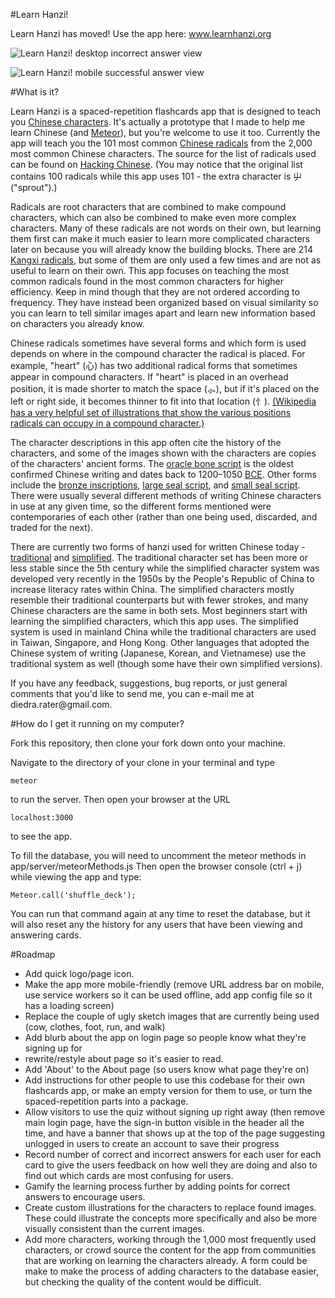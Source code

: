 #Learn Hanzi!

Learn Hanzi has moved!
Use the app here: www.learnhanzi.org


![Learn Hanzi! desktop incorrect answer view](http://i132.photobucket.com/albums/q17/dierat/software%20dev%20portfolio%20images/Screen%20Shot%202015-09-18%20at%206.09.17%20PM.png)

![Learn Hanzi! mobile successful answer view](http://i132.photobucket.com/albums/q17/dierat/software%20dev%20portfolio%20images/Screen%20Shot%202015-09-18%20at%206.10.39%20PM.png)


#What is it?

<p>Learn Hanzi is a spaced-repetition flashcards app that is designed to teach you <a href="http://en.wikipedia.org/wiki/Chinese_characters">Chinese characters</a>. It's actually a prototype that I made to help me learn Chinese (and <a href="https://www.meteor.com/">Meteor</a>), but you're welcome to use it too. Currently the app will teach you the 101 most common <a href="http://en.wikipedia.org/wiki/Radical_(Chinese_characters)">Chinese radicals</a> from the 2,000 most common Chinese characters. The source for the list of radicals used can be found on <a href="http://www.hackingchinese.com/kickstart-your-character-learning-with-the-100-most-common-radicals/">Hacking Chinese</a>. (You may notice that the original list contains 100 radicals while this app uses 101 - the extra character is 屮 ("sprout").)</p>
<p>Radicals are root characters that are combined to make compound characters, which can also be combined to make even more complex characters. Many of these radicals are not words on their own, but learning them first can make it much easier to learn more complicated characters later on because you will already know the building blocks. There are 214 <a href="http://en.wikipedia.org/wiki/Kangxi_radical">Kangxi radicals</a>, but some of them are only used a few times and are not as useful to learn on their own. This app focuses on teaching the most common radicals found in the most common characters for higher efficiency. Keep in mind though that they are not ordered according to frequency. They have instead been organized based on visual similarity so you can learn to tell similar images apart and learn new information based on characters you already know.</p>
<p>Chinese radicals sometimes have several forms and which form is used depends on where in the compound character the radical is placed. For example, "heart" (心) has two additional radical forms that sometimes appear in compound characters. If "heart" is placed in an overhead position, it is made shorter to match the space (⺗), but if it's placed on the left or right side, it becomes thinner to fit into that location (忄). <a href="http://en.wikipedia.org/wiki/Chinese_characters#Phono-semantic_compounds">(Wikipedia has a very helpful set of illustrations that show the various positions radicals can occupy in a compound character.)</a></p>
<p>The character descriptions in this app often cite the history of the characters, and some of the images shown with the characters are copies of the characters' ancient forms. The <a href="http://en.wikipedia.org/wiki/Oracle_bone_script">oracle bone script</a> is the oldest confirmed Chinese writing and dates back to 1200–1050 <a href="http://en.wikipedia.org/wiki/Common_Era">BCE</a>. Other forms include the <a href="http://en.wikipedia.org/wiki/Chinese_bronze_inscriptions">bronze inscriptions</a>, <a href="http://en.wikipedia.org/wiki/Large_Seal_Script">large seal script</a>, and <a href="http://en.wikipedia.org/wiki/Small_Seal_Script">small seal script</a>. There were usually several different methods of writing Chinese characters in use at any given time, so the different forms mentioned were contemporaries of each other (rather than one being used, discarded, and traded for the next).</p>
<p>There are currently two forms of hanzi used for written Chinese today - <a href="http://en.wikipedia.org/wiki/Traditional_Chinese_characters">traditional</a> and <a href="http://en.wikipedia.org/wiki/Simplified_Chinese_characters">simplified</a>. The traditional character set has been more or less stable since the 5th century while the simplified character system was developed very recently in the 1950s by the People's Republic of China to increase literacy rates within China. The simplified characters mostly resemble their traditional counterparts but with fewer strokes, and many Chinese characters are the same in both sets. Most beginners start with learning the simplified characters, which this app uses. The simplified system is used in mainland China while the traditional characters are used in Taiwan, Singapore, and Hong Kong. Other languages that adopted the Chinese system of writing (Japanese, Korean, and Vietnamese) use the traditional system as well (though some have their own simplified versions).</p>
<p>If you have any feedback, suggestions, bug reports, or just general comments that you'd like to send me, you can e-mail me at diedra.rater@gmail.com.</p>


#How do I get it running on my computer?

Fork this repository, then clone your fork down onto your machine.

Navigate to the directory of your clone in your terminal and type

```
meteor
```

to run the server. Then open your browser at the URL

```
localhost:3000
```

to see the app.

To fill the database, you will need to uncomment the meteor methods in app/server/meteorMethods.js
Then open the browser console (ctrl + j) while viewing the app and type:

```
Meteor.call('shuffle_deck');
```

You can run that command again at any time to reset the database, but it will also reset any the history for any users that have been viewing and answering cards.



#Roadmap
<ul>
	<li>Add quick logo/page icon.</li>
	<li>Make the app more mobile-friendly (remove URL address bar on mobile, use service workers so it can be used offline, add app config file so it has a loading screen)</li>
	<li>Replace the couple of ugly sketch images that are currently being used (cow, clothes, foot, run, and walk)</li>
	<li>Add blurb about the app on login page so people know what they're signing up for</li>
	<li>rewrite/restyle about page so it's easier to read.</li>
	<li>Add 'About' to the About page (so users know what page they're on)</li>
	<li>Add instructions for other people to use this codebase for their own flashcards app, or make an empty version for them to use, or turn the spaced-repetition parts into a package.</li>
	<li>Allow visitors to use the quiz without signing up right away (then remove main login page, have the sign-in button visible in the header all the time, and have a banner that shows up at the top of the page suggesting unlogged in users to create an account to save their progress</li>
	<li>Record number of correct and incorrect answers for each user for each card to give the users feedback on how well they are doing and also to find out which cards are most confusing for users.</li>
	<li>Gamify the learning process further by adding points for correct answers to encourage users.</li>
	<li>Create custom illustrations for the characters to replace found images. These could illustrate the concepts more specifically and also be more visually consistent than the current images.</li>
	<li>Add more characters, working through the 1,000 most frequently used characters, or crowd source the content for the app from communities that are working on learning the characters already. A form could be make to make the process of adding characters to the database easier, but checking the quality of the content would be difficult.</li>
</ul>
